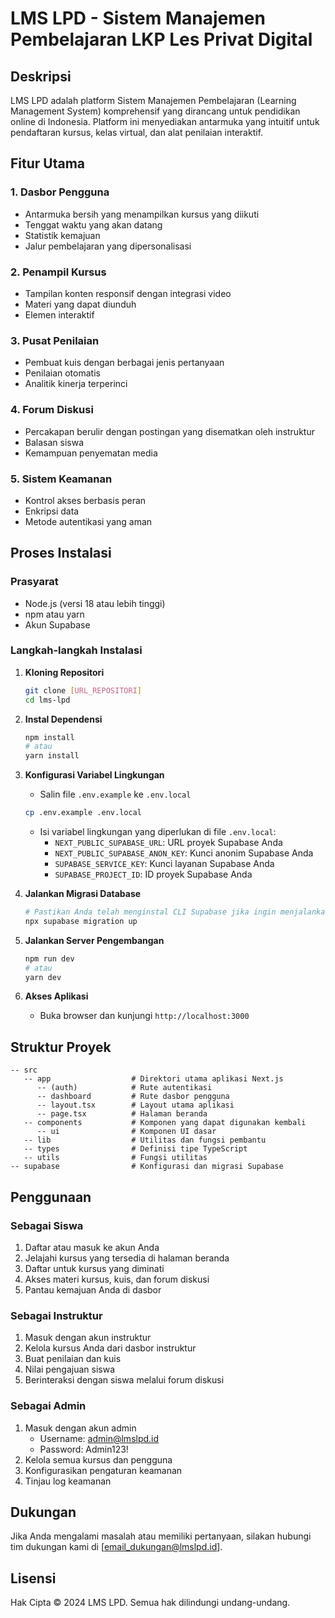 # LMS LPD - Sistem Manajemen Pembelajaran LKP Les Privat Digital

## Deskripsi

LMS LPD adalah platform Sistem Manajemen Pembelajaran (Learning Management System) komprehensif yang dirancang untuk pendidikan online di Indonesia. Platform ini menyediakan antarmuka yang intuitif untuk pendaftaran kursus, kelas virtual, dan alat penilaian interaktif.

## Fitur Utama

### 1. Dasbor Pengguna
- Antarmuka bersih yang menampilkan kursus yang diikuti
- Tenggat waktu yang akan datang
- Statistik kemajuan
- Jalur pembelajaran yang dipersonalisasi

### 2. Penampil Kursus
- Tampilan konten responsif dengan integrasi video
- Materi yang dapat diunduh
- Elemen interaktif

### 3. Pusat Penilaian
- Pembuat kuis dengan berbagai jenis pertanyaan
- Penilaian otomatis
- Analitik kinerja terperinci

### 4. Forum Diskusi
- Percakapan berulir dengan postingan yang disematkan oleh instruktur
- Balasan siswa
- Kemampuan penyematan media

### 5. Sistem Keamanan
- Kontrol akses berbasis peran
- Enkripsi data
- Metode autentikasi yang aman

## Proses Instalasi

### Prasyarat
- Node.js (versi 18 atau lebih tinggi)
- npm atau yarn
- Akun Supabase

### Langkah-langkah Instalasi

1. **Kloning Repositori**
   ```bash
   git clone [URL_REPOSITORI]
   cd lms-lpd
   ```

2. **Instal Dependensi**
   ```bash
   npm install
   # atau
   yarn install
   ```

3. **Konfigurasi Variabel Lingkungan**
   - Salin file `.env.example` ke `.env.local`
   ```bash
   cp .env.example .env.local
   ```
   - Isi variabel lingkungan yang diperlukan di file `.env.local`:
     - `NEXT_PUBLIC_SUPABASE_URL`: URL proyek Supabase Anda
     - `NEXT_PUBLIC_SUPABASE_ANON_KEY`: Kunci anonim Supabase Anda
     - `SUPABASE_SERVICE_KEY`: Kunci layanan Supabase Anda
     - `SUPABASE_PROJECT_ID`: ID proyek Supabase Anda

4. **Jalankan Migrasi Database**
   ```bash
   # Pastikan Anda telah menginstal CLI Supabase jika ingin menjalankan migrasi secara lokal
   npx supabase migration up
   ```

5. **Jalankan Server Pengembangan**
   ```bash
   npm run dev
   # atau
   yarn dev
   ```

6. **Akses Aplikasi**
   - Buka browser dan kunjungi `http://localhost:3000`

## Struktur Proyek

```
-- src
   -- app                  # Direktori utama aplikasi Next.js
      -- (auth)            # Rute autentikasi
      -- dashboard         # Rute dasbor pengguna
      -- layout.tsx        # Layout utama aplikasi
      -- page.tsx          # Halaman beranda
   -- components           # Komponen yang dapat digunakan kembali
      -- ui                # Komponen UI dasar
   -- lib                  # Utilitas dan fungsi pembantu
   -- types                # Definisi tipe TypeScript
   -- utils                # Fungsi utilitas
-- supabase                # Konfigurasi dan migrasi Supabase
```

## Penggunaan

### Sebagai Siswa
1. Daftar atau masuk ke akun Anda
2. Jelajahi kursus yang tersedia di halaman beranda
3. Daftar untuk kursus yang diminati
4. Akses materi kursus, kuis, dan forum diskusi
5. Pantau kemajuan Anda di dasbor

### Sebagai Instruktur
1. Masuk dengan akun instruktur
2. Kelola kursus Anda dari dasbor instruktur
3. Buat penilaian dan kuis
4. Nilai pengajuan siswa
5. Berinteraksi dengan siswa melalui forum diskusi

### Sebagai Admin
1. Masuk dengan akun admin
   - Username: admin@lmslpd.id
   - Password: Admin123!
2. Kelola semua kursus dan pengguna
3. Konfigurasikan pengaturan keamanan
4. Tinjau log keamanan

## Dukungan

Jika Anda mengalami masalah atau memiliki pertanyaan, silakan hubungi tim dukungan kami di [email_dukungan@lmslpd.id].

## Lisensi

Hak Cipta © 2024 LMS LPD. Semua hak dilindungi undang-undang.
